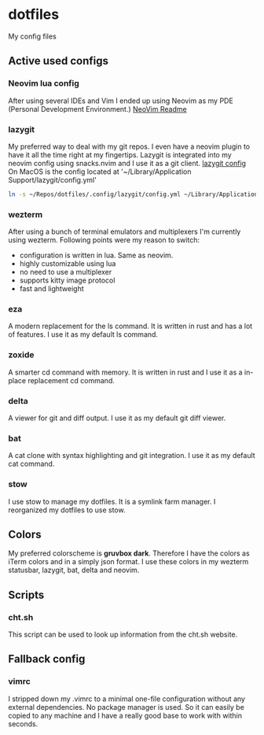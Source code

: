 # dotfiles
My config files

## Active used configs

### Neovim lua config
After using several IDEs and Vim I ended up using Neovim as my PDE (Personal Development Environment.)
[NeoVim Readme](/.config/nvim/README.md)

### lazygit
My preferred way to deal with my git repos. I even have a neovim plugin to have it all the time right at my
fingertips.
Lazygit is integrated into my neovim config using snacks.nvim and I use it as a git client.
[lazygit config](./config/lazygit/config.yml)
On MacOS is the config located at '~/Library/Application Support/lazygit/config.yml'

```bash
ln -s ~/Repos/dotfiles/.config/lazygit/config.yml ~/Library/Application Support/lazygit/config.yml
```

### wezterm
After using a bunch of terminal emulators and multiplexers I'm currently using wezterm.
Following points were my reason to switch:
 - configuration is written in lua. Same as neovim.
 - highly customizable using lua
 - no need to use a multiplexer
 - supports kitty image protocol
 - fast and lightweight

### eza
A modern replacement for the ls command. It is written in rust and has a lot of features.
I use it as my default ls command. 

### zoxide
A smarter cd command with memory. It is written in rust and I use it as a in-place replacement cd command.

### delta
A viewer for git and diff output. I use it as my default git diff viewer.

### bat
A cat clone with syntax highlighting and git integration. I use it as my default cat command.

### stow
I use stow to manage my dotfiles. It is a symlink farm manager. I reorganized my dotfiles to use stow.

## Colors

My preferred colorscheme is **gruvbox dark**. Therefore I have the colors as iTerm colors and in a simply json format.
I use these colors in my wezterm statusbar, lazygit, bat, delta and neovim.

## Scripts

### cht.sh

This script can be used to look up information from the cht.sh website.

## Fallback config

### vimrc
I stripped down my .vimrc to a minimal one-file configuration without any external
dependencies. No package manager is used. So it can easily be copied to any
machine and I have a really good base to work with within seconds.

